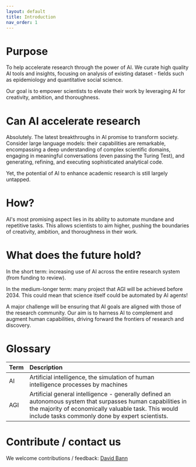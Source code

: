 ```yaml
---
layout: default
title: Introduction
nav_order: 1
---
```


# **Purpose**
To help accelerate research through the power of AI. We curate high quality AI tools and insights, focusing on analysis of existing dataset - fields such as epidemiology and quantitative social science.

Our goal is to empower scientists to elevate their work by leveraging AI for creativity, ambition, and thoroughness.

# **Can AI accelerate research**
Absolutely. The latest breakthroughs in AI promise to transform society. Consider large language models: their capabilities are remarkable, encompassing a deep understanding of complex scientific domains, engaging in meaningful conversations (even passing the Turing Test), and generating, refining, and executing sophisticated analytical code.

Yet, the potential of AI to enhance academic research is still largely untapped. 

# **How?**
AI's most promising aspect lies in its ability to automate mundane and repetitive tasks. This allows scientists to aim higher, pushing the boundaries of creativity, ambition, and thoroughness in their work.

# **What does the future hold?** 
In the short term: increasing use of AI across the entire research system (from funding to review). 

In the medium-longer term: many project that AGI will be achieved before 2034. This could mean that science itself could be automated by AI agents!  

A major challenge will be ensuring that AI goals are aligned with those of the research community. Our aim is to harness AI to complement and augment human capabilities, driving forward the frontiers of research and discovery. 

# **Glossary** 

| Term      | Description  |
| :---            |      :---      |  
| AI | Artificial intelligence, the simulation of human intelligence processes by machines | 
| AGI | Artificial general intelligence - generally defined an autonomous system that surpasses human capabilities in the majority of economically valuable task. This would include tasks commonly done by expert scientists.|


# **Contribute / contact us** 

We welcome contributions / feedback: [David Bann](mailto:david.bann@ucl.ac.uk)
